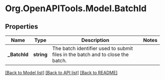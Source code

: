 
# Org.OpenAPITools.Model.BatchId

## Properties

Name | Type | Description | Notes
------------ | ------------- | ------------- | -------------
**_BatchId** | **string** | The batch identifier used to submit files in the batch and to close the batch. | 

[[Back to Model list]](../README.md#documentation-for-models)
[[Back to API list]](../README.md#documentation-for-api-endpoints)
[[Back to README]](../README.md)

